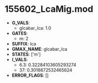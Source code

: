 # 155602_LcaMig.mod

- **G_VALS**:
  - glcabar_lca: 1.0
- **GATES**:
  - m: 2
- **SUFFIX**: lca
- **GMAX_NAME**: glcabar_lca
- **STATES**: ['m']
- **I_VALS**:
  - 6.3: 0.32284103605293274
  - 37: 0.3018672532465624
- **ERROR_FLAGS**: []
